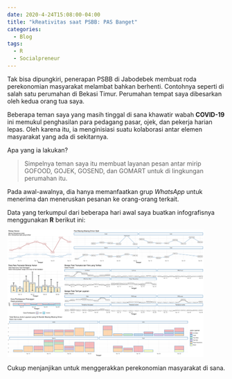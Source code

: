 ```yaml
---
date: 2020-4-24T15:08:00-04:00
title: "kReativitas saat PSBB: PAS Banget"
categories:
  - Blog
tags:
  - R
  - Socialpreneur
---
```


Tak bisa dipungkiri, penerapan PSBB di Jabodebek membuat roda perekonomian masyarakat melambat bahkan berhenti. Contohnya seperti di salah satu perumahan di Bekasi Timur. Perumahan tempat saya dibesarkan oleh kedua orang tua saya.

Beberapa teman saya yang masih tinggal di sana khawatir wabah **COVID-19** ini memukul penghasilan para pedagang pasar, ojek, dan pekerja harian lepas. Oleh karena itu, ia menginisiasi suatu kolaborasi antar elemen masyarakat yang ada di sekitarnya.

Apa yang ia lakukan?

> Simpelnya teman saya itu membuat layanan pesan antar mirip GOFOOD, GOJEK, GOSEND, dan GOMART untuk di lingkungan perumahan itu.

Pada awal-awalnya, dia hanya memanfaatkan grup *WhatsApp* untuk menerima dan meneruskan pesanan ke orang-orang terkait.

Data yang terkumpul dari beberapa hari awal saya buatkan infografisnya menggunakan **R** berikut ini:

<img src="https://raw.githubusercontent.com/ikanx101/belajaR/master/Bukan%20Infografis/PAS%20Banget/pas.png" width="90%" />

Cukup menjanjikan untuk menggerakkan perekonomian masyarakat di sana.
